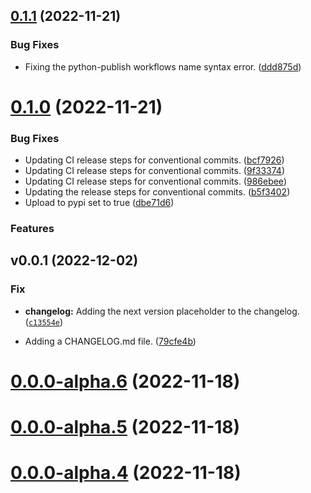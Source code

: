 ## [0.1.1](https://github.com/ocrosby/transfermarkt/compare/v0.1.0...v0.1.1) (2022-11-21)


### Bug Fixes

* Fixing the python-publish workflows name syntax error. ([ddd875d](https://github.com/ocrosby/transfermarkt/commit/ddd875daace63bb0c1f3fbf483cefd838d344201))



# [0.1.0](https://github.com/ocrosby/transfermarkt/compare/v0.0.0-alpha.6...v0.1.0) (2022-11-21)


### Bug Fixes

* Updating CI release steps for conventional commits. ([bcf7926](https://github.com/ocrosby/transfermarkt/commit/bcf7926df76e73a7057a745983b0d5acb8b821ba))
* Updating CI release steps for conventional commits. ([9f33374](https://github.com/ocrosby/transfermarkt/commit/9f333745520ab3c83304dbe5834b72abfba8c382))
* Updating CI release steps for conventional commits. ([986ebee](https://github.com/ocrosby/transfermarkt/commit/986ebee0b46a78b5e83c6bdd9a6b606beb3b2dcd))
* Updating the release steps for conventional commits. ([b5f3402](https://github.com/ocrosby/transfermarkt/commit/b5f340243e8d084c87eb513866c3e29eb285438b))
* Upload to pypi set to true ([dbe71d6](https://github.com/ocrosby/transfermarkt/commit/dbe71d65c5b449392a8f8f9e4413888fbadcd91b))


### Features
<!--next-version-placeholder-->

## v0.0.1 (2022-12-02)
### Fix
* **changelog:** Adding the next version placeholder to the changelog. ([`c13554e`](https://github.com/ocrosby/transfermarkt/commit/c13554e3fcdb79d25859947d4acf09f26d20dc71))

* Adding a CHANGELOG.md file. ([79cfe4b](https://github.com/ocrosby/transfermarkt/commit/79cfe4b6ba984ff0971904b2ba411a05d782dfcd))



# [0.0.0-alpha.6](https://github.com/ocrosby/transfermarkt/compare/v0.0.0-alpha.5...v0.0.0-alpha.6) (2022-11-18)



# [0.0.0-alpha.5](https://github.com/ocrosby/transfermarkt/compare/v0.0.0-alpha.4...v0.0.0-alpha.5) (2022-11-18)



# [0.0.0-alpha.4](https://github.com/ocrosby/transfermarkt/compare/v0.0.0-alpha.3...v0.0.0-alpha.4) (2022-11-18)



